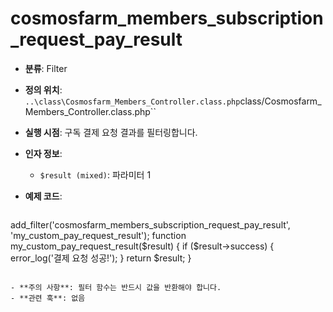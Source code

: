 # cosmosfarm_members_subscription_request_pay_result

- **분류**: Filter
- **정의 위치**: `..\class\Cosmosfarm_Members_Controller.class.php`class/Cosmosfarm_Members_Controller.class.php``
- **실행 시점**: 구독 결제 요청 결과를 필터링합니다.
- **인자 정보**:
  - `$result (mixed)`: 파라미터 1
- **예제 코드**:

  ```php
add_filter('cosmosfarm_members_subscription_request_pay_result', 'my_custom_pay_request_result');
function my_custom_pay_request_result($result) {
    if ($result->success) {
        error_log('결제 요청 성공!');
    }
    return $result;
}
  ```

- **주의 사항**: 필터 함수는 반드시 값을 반환해야 합니다.
- **관련 훅**: 없음
